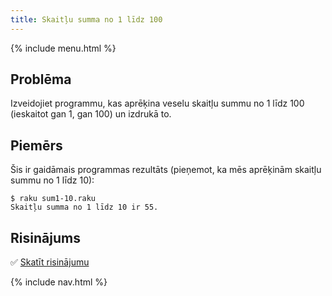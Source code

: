```yaml
---
title: Skaitļu summa no 1 līdz 100
---
```


{% include menu.html %}

## Problēma

Izveidojiet programmu, kas aprēķina veselu skaitļu summu no 1 līdz 100 (ieskaitot gan 1, gan 100) un izdrukā to.

## Piemērs

Šis ir gaidāmais programmas rezultāts (pieņemot, ka mēs aprēķinām skaitļu summu no 1 līdz 10):

```console
$ raku sum1-10.raku
Skaitļu summa no 1 līdz 10 ir 55.
```

## Risinājums

✅ [Skatīt risinājumu](solution)

{% include nav.html %}